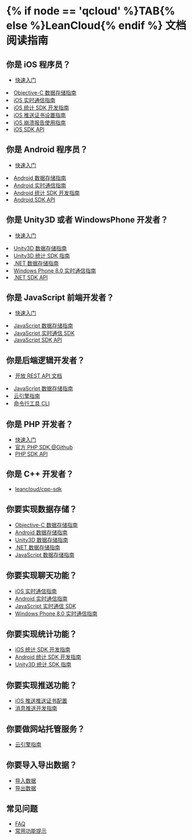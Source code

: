# {% if node == 'qcloud' %}TAB{% else %}LeanCloud{% endif %} 文档阅读指南

## 你是 iOS 程序员？

* [快速入门](./start.html)
<li><a href="leanstorage_guide-objc.html">Objective-C 数据存储指南</a></li>
<li><a href="realtime_guide-objc.html">iOS 实时通信指南</a></li>
<li><a href="ios_statistics.html">iOS 统计 SDK 开发指南</a></li>
<li><a href="ios_push_cert.html">iOS 推送证书设置指南</a></li>
<li><a href="ios_crashreporting_guide.html">iOS 崩溃报告使用指南</a></li>
<li><a href="/api-docs/iOS/index.html" target="_blank">iOS SDK API</a></li>

## 你是 Android 程序员？

* [快速入门](./start.html)
<li><a href="leanstorage_guide-android.html">Android 数据存储指南</a></li>
<li><a href="realtime_guide-android.html">Android 实时通信指南</a></li>
<li><a href="android_statistics.html">Android 统计 SDK 开发指南</a></li>
<li><a href="/api-docs/android/index.html" target="_blank">Android SDK API</a></li>

## 你是 Unity3D 或者 WindowsPhone 开发者？

* [快速入门](./start.html)
<li><a href="unity_guide.html">Unity3D 数据存储指南</a></li>
<li><a href="unity_statistics.html">Unity3D 统计 SDK 指南</a></li>
<li><a href="dotnet_guide.html">.NET 数据存储指南</a></li>
<li><a href="realtime_guide-dotnet.html">Windows Phone 8.0 实时通信指南</a></li>
<li><a href="/api-docs/wp/Help/index.html">.NET SDK API</a>

## 你是 JavaScript 前端开发者？

* [快速入门](./start.html)
<li><a href="leanstorage_guide-js.html">JavaScript 数据存储指南</a></li>
<li><a href="https://github.com/leancloud/realtime-messaging-jssdk">JavaScript 实时通信 SDK</a></li>
<li><a href="https://leancloud.github.io/javascript-sdk/docs/" target="_blank">JavaScript SDK API</a></li>

## 你是后端逻辑开发者？

* [开放 REST API 文档](./rest_api.html)
<li><a href="leanstorage_guide-js.html">JavaScript 数据存储指南</a></li>
<li><a href="leanengine_overview.html">云引擎指南</a></li>
<li><a href="leanengine_cli.html">命令行工具 CLI</a></li>

## 你是 PHP 开发者？

* [快速入门](./start.html)
* [官方 PHP SDK @Github](https://github.com/leancloud/php-sdk)
* [PHP SDK API](/api-docs/php/)

## 你是 C++ 开发者？

* [leancloud/cpp-sdk](https://github.com/leancloud/cpp-sdk)

## 你要实现数据存储？

<ul>
<li><a href="leanstorage_guide-objc.html">Objective-C 数据存储指南</a></li>
<li><a href="leanstorage_guide-android.html">Android 数据存储指南</a></li>
<li><a href="unity_guide.html">Unity3D 数据存储指南</a></li>
<li><a href="dotnet_guide.html">.NET 数据存储指南</a></li>
<li><a href="leanstorage_guide-js.html">JavaScript 数据存储指南</a></li>
</ul>

## 你要实现聊天功能？

<ul>
<li><a href="realtime_guide-objc.html">iOS 实时通信指南</a></li>
<li><a href="realtime_guide-android.html">Android 实时通信指南</a></li>
<li><a href="https://github.com/leancloud/realtime-messaging-jssdk">JavaScript 实时通信 SDK</a></li>
<li><a href="realtime_guide-dotnet.html">Windows Phone 8.0 实时通信指南</a></li>
</ul>

## 你要实现统计功能？

<ul>
<li><a href="ios_statistics.html">iOS 统计 SDK 开发指南</a></li>
<li><a href="android_statistics.html">Android 统计 SDK 开发指南</a></li>
<li><a href="unity_statistics.html">Unity3D 统计 SDK 指南</a></li>
</ul>

## 你要实现推送功能？

<ul>
<li><a href="ios_push_cert.html">iOS 推送推送证书配置</a></li>
 <li><a href="push_guide.html">消息推送开发指南</a></li>
 </ul>


## 你要做网站托管服务？

<ul>
<li><a href="leanengine_guide-cloudcode.html#网站托管">云引擎指南</a></li>
 </ul>

## 你要导入导出数据？

<ul>
<li><a href="./dashboard_guide.html#本地数据导入_LeanCloud">导入数据</a></li>
<li><a href="./dashboard_guide.html#云端数据导出到本地">导出数据</a></li>
 </ul>

## 常见问题

* [FAQ](./faq.html)
* [常用功能提示](./tool_tips.html)
